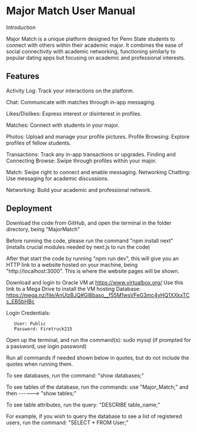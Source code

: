 # Major Match User Manual 


Introduction

Major Match is a unique platform designed for Penn State students to connect with others within their academic major. It combines the ease of social connectivity with academic networking, functioning similarly to popular dating apps but focusing on academic and professional interests.


## Features

Activity Log: Track your interactions on the platform. 

Chat: Communicate with matches through in-app messaging.

 Likes/Dislikes: Express interest or disinterest in profiles. 

Matches: Connect with students in your major.
 
Photos: Upload and manage your profile pictures. Profile Browsing: Explore profiles of fellow students. 

Transactions: Track any in-app transactions or upgrades. Finding and Connecting Browse: Swipe through profiles within your major. 

Match: Swipe right to connect and enable messaging. Networking Chatting: Use messaging for academic discussions. 

Networking: Build your academic and professional network.


## Deployment

Download the code from GitHub, and open the terminal in the folder directory, being "MajorMatch"

Before running the code, please run the command "npm install next" (installs crucial modules needed by next.js to run the code)

After that start the code by running "npm run dev", this will give you an HTTP link to a website hosted on your machine, being "http://localhost:3000".
This is where the website pages will be shown.

Download and login to Oracle VM at https://www.virtualbox.org/
Use this link to a Mega Drive to install the VM hosting Database: https://mega.nz/file/AnUlzBJQ#Gl8baso__f55M1wsVFeG3mc4vHQ1XXkxTCs_EBSbHBc

Login Credentials:

       User: Public
       Password: Firetruck215


Open up the terminal, and run the command(s):
sudo mysql (if prompted for a password, use login password)

Run all commands if needed shown below in quotes, but do not include the quotes when running them.

To see databases, run the command: 
"show databases;"

                                  
To see tables of the database, run the commands:
use "Major_Match;"
          and then ------>                "show tables;"


To see table attributes, run the query:
"DESCRIBE table_name;"

                                        
For example, if you wish to query the database to see a list of registered users, run the command:
"SELECT * FROM User;"

